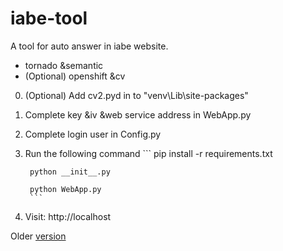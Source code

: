 # iabe-tool
A tool for auto answer in iabe website.

+ tornado &semantic
+ (Optional) openshift &cv

0. (Optional) Add cv2.pyd in to "venv\Lib\site-packages"
1. Complete key &iv &web service address in WebApp.py
2. Complete login user in Config.py
3. Run the following command
        ```
        pip install -r requirements.txt

        python __init__.py

        python WebApp.py
        ```
4. Visit: http://localhost

Older [version](https://github.com/swoiow/doitpy/tree/master/AutoAnswer)
